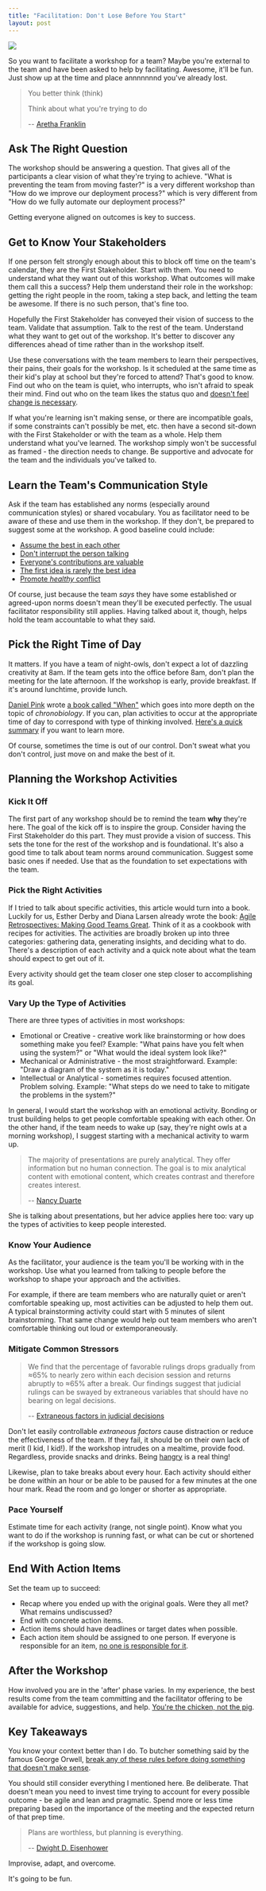```yaml
---
title: "Facilitation: Don't Lose Before You Start"
layout: post
---
```


<link rel="canonical" href="https://www.sep.com/sep-blog/2019/10/25/facilitation-dont-lose-before-you-start/" />

![](/images/facilitation_activity.jpg)

So you want to facilitate a workshop for a team? Maybe you're external to the team and have been asked to help by facilitating. Awesome, it'll be fun. Just show up at the time and place annnnnnnd you've already lost.

> You better think (think)
> 
> Think about what you're trying to do
>
> -- [Aretha Franklin](https://en.wikipedia.org/wiki/Aretha_Franklin)

## Ask The Right Question

The workshop should be answering a question. That gives all of the participants a clear vision of what they're trying to achieve. "What is preventing the team from moving faster?" is a very different workshop than "How do we improve our deployment process?" which is very different from "How do we fully automate our deployment process?"

Getting everyone aligned on outcomes is key to success.

## Get to Know Your Stakeholders

If one person felt strongly enough about this to block off time on the team's calendar, they are the First Stakeholder. Start with them. You need to understand what they want out of this workshop. What outcomes will make them call this a success? Help them understand their role in the workshop: getting the right people in the room, taking a step back, and letting the team be awesome. If there is no such person, that's fine too.

Hopefully the First Stakeholder has conveyed their vision of success to the team. Validate that assumption. Talk to the rest of the team. Understand what they want to get out of the workshop. It's better to discover any differences ahead of time rather than in the workshop itself.

Use these conversations with the team members to learn their perspectives, their pains, their goals for the workshop. Is it scheduled at the same time as their kid's play at school but they're forced to attend? That's good to know. Find out who on the team is quiet, who interrupts, who isn't afraid to speak their mind. Find out who on the team likes the status quo and [doesn't feel change is necessary](https://hbr.org/2013/07/hidden-danger-of-being-risk-averse).

If what you're learning isn't making sense, or there are incompatible goals, if some constraints can't possibly be met, etc. then have a second sit-down with the First Stakeholder or with the team as a whole. Help them understand what you've learned. The workshop simply won't be successful as framed - the direction needs to change. Be supportive and advocate for the team and the individuals you've talked to.

## Learn the Team's Communication Style

Ask if the team has established any norms (especially around communication styles) or shared vocabulary. You as facilitator need to be aware of these and use them in the workshop. If they don't, be prepared to suggest some at the workshop. A good baseline could include:

* [Assume the best in each other](https://www.simplypsychology.org/fundamental-attribution.html)
* [Don't interrupt the person talking](https://www.belbin.com/resources/blogs/belbin-and-project-aristotle-everything-you-need-to-know/)
* [Everyone's contributions are valuable](https://rework.withgoogle.com/print/guides/5721312655835136/)
* [The first idea is rarely the best idea](https://www.americanpressinstitute.org/need-to-know/offbeat/scientific-reason-first-idea-rarely-best-one/)
* [Promote _healthy_ conflict](https://www.tablegroup.com/books/dysfunctions)

Of course, just because the team _says_ they have some established or agreed-upon norms doesn't mean they'll be executed perfectly. The usual facilitator responsibility still applies. Having talked about it, though, helps hold the team accountable to what they said.

## Pick the Right Time of Day

It matters. If you have a team of night-owls, don't expect a lot of dazzling creativity at 8am. If the team gets into the office before 8am, don't plan the meeting for the late afternoon. If the workshop is early, provide breakfast. If it's around lunchtime, provide lunch.

[Daniel Pink](https://www.danpink.com/) wrote [a book called "When"](https://www.amazon.com/When-Scientific-Secrets-Perfect-Timing/dp/0735210624) which goes into more depth on the topic of _chronobiology_. If you can, plan activities to occur at the appropriate time of day to correspond with type of thinking involved. [Here's a quick summary](https://news.stlpublicradio.org/post/take-more-breaks-4-other-facts-about-author-daniel-pinks-scientific-secrets-perfect-timing) if you want to learn more.

Of course, sometimes the time is out of our control. Don't sweat what you don't control, just move on and make the best of it.

## Planning the Workshop Activities

### Kick It Off

The first part of any workshop should be to remind the team **why** they're here. The goal of the kick off is to inspire the group. Consider having the First Stakeholder do this part. They must provide a vision of success. This sets the tone for the rest of the workshop and is foundational. It's also a good time to talk about team norms around communication. Suggest some basic ones if needed. Use that as the foundation to set expectations with the team.

### Pick the Right Activities

If I tried to talk about specific activities, this article would turn into a book. Luckily for us, Esther Derby and Diana Larsen already wrote the book: [Agile Retrospectives: Making Good Teams Great](https://www.amazon.com/Agile-Retrospectives-Making-Teams-Great/dp/0977616649). Think of it as a cookbook with recipes for activities. The activities are broadly broken up into three categories: gathering data, generating insights, and deciding what to do. There's a description of each activity and a quick note about what the team should expect to get out of it.

Every activity should get the team closer one step closer to accomplishing its goal.

### Vary Up the Type of Activities

There are three types of activities in most workshops:

* Emotional or Creative - creative work like brainstorming or how does something make you feel? Example: "What pains have you felt when using the system?" or "What would the ideal system look like?"
* Mechanical or Administrative - the most straightforward. Example: "Draw a diagram of the system as it is today."
* Intellectual or Analytical - sometimes requires focused attention. Problem solving. Example: "What steps do we need to take to mitigate the problems in the system?"

In general, I would start the workshop with an emotional activity. Bonding or trust building helps to get people comfortable speaking with each other. On the other hand, if the team needs to wake up (say, they're night owls at a morning workshop), I suggest starting with a mechanical activity to warm up.

> The majority of presentations are purely analytical. They offer information but no human connection. The goal is to mix analytical content with emotional content, which creates contrast and therefore creates interest.
>
> -- [Nancy Duarte](https://www.duarte.com/persuasive-presentations-dont-be-boring-your-presentations-missing-secret-ingredient-part-2/)

She is talking about presentations, but her advice applies here too: vary up the types of activities to keep people interested.

### Know Your Audience

As the facilitator, your audience is the team you'll be working with in the workshop. Use what you learned from talking to people before the workshop to shape your approach and the activities.

For example, if there are team members who are naturally quiet or aren't comfortable speaking up, most activities can be adjusted to help them out. A typical brainstorming activity could start with 5 minutes of silent brainstorming. That same change would help out team members who aren't comfortable thinking out loud or extemporaneously.

### Mitigate Common Stressors

> We find that the percentage of favorable rulings drops gradually from ≈65% to nearly zero within each decision session and returns abruptly to ≈65% after a break. Our findings suggest that judicial rulings can be swayed by extraneous variables that should have no bearing on legal decisions.
>
> -- [Extraneous factors in judicial decisions](https://www.pnas.org/content/108/17/6889.short)

Don't let easily controllable _extraneous factors_ cause distraction or reduce the effectiveness of the team. If they fail, it should be on their own lack of merit (I kid, I kid!). If the workshop intrudes on a mealtime, provide food. Regardless, provide snacks and drinks. Being [hangry](https://www.merriam-webster.com/dictionary/hangry) is a real thing!

Likewise, plan to take breaks about every hour. Each activity should either be done within an hour or be able to be paused for a few minutes at the one hour mark. Read the room and go longer or shorter as appropriate.

### Pace Yourself

Estimate time for each activity (range, not single point). Know what you want to do if the workshop is running fast, or what can be cut or shortened if the workshop is going slow.

## End With Action Items

Set the team up to succeed:
* Recap where you ended up with the original goals. Were they all met? What remains undiscussed?
* End with concrete action items.
* Action items should have deadlines or target dates when possible.
* Each action item should be assigned to one person. If everyone is responsible for an item, [no one is responsible for it](https://en.wikipedia.org/wiki/Diffusion_of_responsibility).

## After the Workshop

How involved you are in the 'after' phase varies. In my experience, the best results come from the team committing and the facilitator offering to be available for advice, suggestions, and help. [You're the chicken, not the pig](https://en.wikipedia.org/wiki/The_Chicken_and_the_Pig).

## Key Takeaways

You know your context better than I do. To butcher something said by the famous George Orwell, [break any of these rules before doing something that doesn't make sense](https://en.wikipedia.org/wiki/Politics_and_the_English_Language#Remedy_of_Six_Rules).

You should still consider everything I mentioned here. Be deliberate. That doesn't mean you need to invest time trying to account for every possible outcome - be agile and lean and pragmatic. Spend more or less time preparing based on the importance of the meeting and the expected return of that prep time.

> Plans are worthless, but planning is everything.
>
> -- [Dwight D. Eisenhower](https://quoteinvestigator.com/2017/11/18/planning/)

Improvise, adapt, and overcome.

It's going to be fun.
